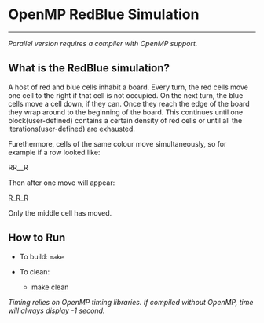 # OpenMP RedBlue Simulation
***

*Parallel version requires a compiler with OpenMP support.*

## What is the RedBlue simulation?

A host of red and blue cells inhabit a board. Every turn, the red cells move one cell to the
right if that cell is not occupied. On the next turn, the blue cells move a cell down, if they
can. Once they reach the edge of the board they wrap around to the beginning of the board. This
continues until one block(user-defined) contains a certain density of red cells or until all the
iterations(user-defined) are exhausted.

Furethermore, cells of the same colour move simultaneously, so for example if a row looked like:
<Space is S>

RR__R

Then after one move will appear:

R_R_R

Only the middle cell has moved.

## How to Run

* To build:
`
make
`

* To clean:
  * make clean

*Timing relies on OpenMP timing libraries. If compiled without OpenMP, time will always display -1 second.*
